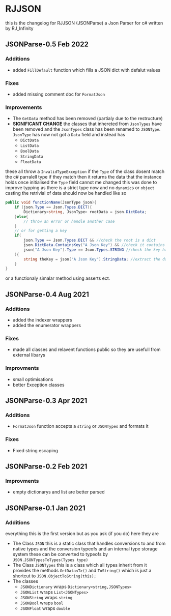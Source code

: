 # RJJSON
this is the changelog for RJJSON (JSONParse) a Json Parser for c# written by RJ_Infinity
## JSONParse-0.5 Feb 2022
### Additions
- added `FillDefault` function which fills a JSON dict with defalut values 
### Fixes
- added missing comment doc for `FormatJson`
### Improvements
- The `GetData` method has been removed (partialy due to the restructure)
- **SIGNIFICANT CHANGE** the classes that inhereted from `JsonTypes` have been removed and the `JsonTypes` class has been renamed to `JSONType`. `JsonType` has now not got a `Data` field and instead has
    + `DictData`
    + `ListData`
    + `BoolData`
    + `StringData`
    + `FloatData`

these all throw a `InvalidTypeException` if the `Type` of the class dosent match the c# parralell type if they match then it returns the data that the instance holds once initialised the `Type` field cannot me changed this was done to improve typping as there is a strict type now and no `dynamic`s or `object` casting the retrivial of data should now be handled like so
```c#
public void functionName(JsonType json){
    if (json.Type == Json.Types.DICT){
        Dictionary<string, JsonType> rootData = json.DictData;
    }else{
        // throw an error or handle another case
    }
    // or for getting a key
    if(
        json.Type == Json.Types.DICT && //check the root is a dict
        json.DictData.ContainsKey("A Json Key") && //check it contains the key
        json["A Json Key"].Type == Json.Types.STRING //check the key has the correct type
    ){
        string theKey = json["A Json Key"].StringData; //extract the data
    }
}
```
or a functionaly simalar method using asserts ect.
## JSONParse-0.4 Aug 2021
### Additions
- added the indexer wrappers
- added the enumerator wrappers
### Fixes
- made all classes and relavent functions public so they are usefull from external libarys
### Improvments
- small optimisations
- better Exception classes
## JSONParse-0.3 Apr 2021
### Additions
- `FormatJson` function accepts a `string` or `JSONTypes` and formats it
### Fixes
- Fixed string escaping
## JSONParse-0.2 Feb 2021
### Improvments
- empty dictionarys and list are better parsed 
## JSONParse-0.1 Jan 2021
### Additions
everything this is the first version but as you ask (if you do) here they are
- The Class `JSON` this is a static class that handles conversions to and from native types and the conversion typeofs and an internal type storage system these can be converted to typeofs by `JSON.JSONTypesToTypes(Types type)`
- The Class `JSONTypes` this is a class which all types inherit from it provides the methods `GetData<T>()` and `ToString()` which is just a shortcut to `JSON.ObjectToString(this);`
- The classes
    + `JSONDictionary` wraps `Dictionary<string,JSONTypes>`
    + `JSONList` wraps `List<JSONTypes>`
    + `JSONString` wraps `string`
    + `JSONBool` wraps `bool`
    + `JSONFloat` wraps `double`
